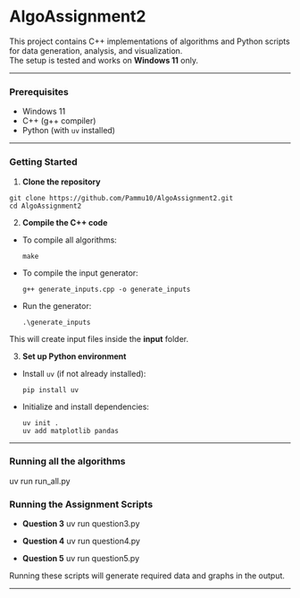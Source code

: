 # AlgoAssignment2

This project contains C++ implementations of algorithms and Python scripts for data generation, analysis, and visualization.  
The setup is tested and works on **Windows 11** only.  

---

### Prerequisites
- Windows 11  
- C++ (g++ compiler)  
- Python (with `uv` installed)  

---

### Getting Started

1. **Clone the repository**
```
git clone https://github.com/Pammu10/AlgoAssignment2.git
cd AlgoAssignment2
  ```



2. **Compile the C++ code**
- To compile all algorithms:
  ```
  make
  ```
- To compile the input generator:
  ```
  g++ generate_inputs.cpp -o generate_inputs
  ```
- Run the generator:
  ```
  .\generate_inputs
  ```
This will create input files inside the **input** folder.

3. **Set up Python environment**
- Install `uv` (if not already installed):
  ```
  pip install uv
  ```
- Initialize and install dependencies:
  ```
  uv init .
  uv add matplotlib pandas
  ```

---


### Running all the algorithms

uv run run_all.py

### Running the Assignment Scripts

- **Question 3**
uv run question3.py

- **Question 4**
uv run question4.py

- **Question 5**
uv run question5.py


Running these scripts will generate required data and graphs in the output.

---
